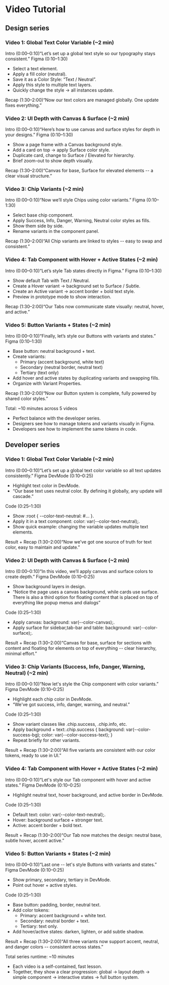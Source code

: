 # Video Tutorial

## Design series

### Video 1: Global Text Color Variable (~2 min)

Intro (0:00–0:10)“Let’s set up a global text style so our typography stays consistent.”
Figma (0:10–1:30)

- Select a text element.
- Apply a fill color (neutral).
- Save it as a Color Style: “Text / Neutral”.
- Apply this style to multiple text layers.
- Quickly change the style → all instances update.

Recap (1:30–2:00)“Now our text colors are managed globally. One update fixes everything.”

### Video 2: UI Depth with Canvas & Surface (~2 min)

Intro (0:00–0:10)“Here’s how to use canvas and surface styles for depth in your designs.”
Figma (0:10–1:30)

- Show a page frame with a Canvas background style.
- Add a card on top → apply Surface color style.
- Duplicate card, change to Surface / Elevated for hierarchy.
- Brief zoom-out to show depth visually.

Recap (1:30–2:00)“Canvas for base, Surface for elevated elements -- a clear visual structure.”

### Video 3: Chip Variants (~2 min)

Intro (0:00–0:10)“Now we’ll style Chips using color variants.”
Figma (0:10–1:30)

- Select base chip component.
- Apply Success, Info, Danger, Warning, Neutral color styles as fills.
- Show them side by side.
- Rename variants in the component panel.

Recap (1:30–2:00)“All Chip variants are linked to styles -- easy to swap and consistent.”

### Video 4: Tab Component with Hover + Active States (~2 min)

Intro (0:00–0:10)“Let’s style Tab states directly in Figma.”
Figma (0:10–1:30)

- Show default Tab with Text / Neutral.
- Create a Hover variant → background set to Surface / Subtle.
- Create an Active variant → accent border + bold text style.
- Preview in prototype mode to show interaction.

Recap (1:30–2:00)“Our Tabs now communicate state visually: neutral, hover, and active.”

### Video 5: Button Variants + States (~2 min)

Intro (0:00–0:10)“Finally, let’s style our Buttons with variants and states.”
Figma (0:10–1:30)

- Base button: neutral background + text.
- Create variants:
  - Primary (accent background, white text)
  - Secondary (neutral border, neutral text)
  - Tertiary (text only)
- Add hover and active states by duplicating variants and swapping fills.
- Organize with Variant Properties.

Recap (1:30–2:00)“Now our Button system is complete, fully powered by shared color styles.”

Total: ~10 minutes across 5 videos

- Perfect balance with the developer series.
- Designers see how to manage tokens and variants visually in Figma.
- Developers see how to implement the same tokens in code.

## Developer series

### Video 1: Global Text Color Variable (~2 min)

Intro (0:00–0:10)“Let’s set up a global text color variable so all text updates consistently.”
Figma DevMode (0:10–0:25)

- Highlight text color in DevMode.
- “Our base text uses neutral color. By defining it globally, any update will cascade.”

Code (0:25–1:30)

- Show :root { --color-text-neutral: #... }.
- Apply it in a text component: color: var(--color-text-neutral);.
- Show quick example: changing the variable updates multiple text elements.

Result + Recap (1:30–2:00)“Now we’ve got one source of truth for text color, easy to maintain and update.”

### Video 2: UI Depth with Canvas & Surface (~2 min)

Intro (0:00–0:10)“In this video, we’ll apply canvas and surface colors to create depth.”
Figma DevMode (0:10–0:25)

- Show background layers in design.
- “Notice the page uses a canvas background, while cards use surface. There is also a third option for floating content that is placed on top of everything like popup menus and dialogs”

Code (0:25–1:30)

- Apply canvas: background: var(--color-canvas);.
- Apply surface for sidebar,tab-bar and table: background: var(--color-surface);.

Result + Recap (1:30–2:00)“Canvas for base, surface for sections with content and floating for elements on top of everything -- clear hierarchy, minimal effort.”

### Video 3: Chip Variants (Success, Info, Danger, Warning, Neutral) (~2 min)

Intro (0:00–0:10)“Now let's style the Chip component with color variants.”
Figma DevMode (0:10–0:25)

- Highlight each chip color in DevMode.
- “We've got success, info, danger, warning, and neutral.”

Code (0:25–1:30)

- Show variant classes like .chip.success, .chip.info, etc.
- Apply background + text:.chip.success { background: var(--color-success-bg); color: var(--color-success-text); }
- Repeat briefly for other variants.

Result + Recap (1:30–2:00)“All five variants are consistent with our color tokens, ready to use in UI.”

### Video 4: Tab Component with Hover + Active States (~2 min)

Intro (0:00–0:10)“Let's style our Tab component with hover and active states.”
Figma DevMode (0:10–0:25)

- Highlight neutral text, hover background, and active border in DevMode.

Code (0:25–1:30)

- Default text: color: var(--color-text-neutral);.
- Hover: background surface + stronger text.
- Active: accent border + bold text.

Result + Recap (1:30–2:00)“Our Tab now matches the design: neutral base, subtle hover, accent active.”

### Video 5: Button Variants + States (~2 min)

Intro (0:00–0:10)“Last one -- let's style Buttons with variants and states.”
Figma DevMode (0:10–0:25)

- Show primary, secondary, tertiary in DevMode.
- Point out hover + active styles.

Code (0:25–1:30)

- Base button: padding, border, neutral text.
- Add color tokens:
  - Primary: accent background + white text.
  - Secondary: neutral border + text.
  - Tertiary: text only.
- Add hover/active states: darken, lighten, or add subtle shadow.

Result + Recap (1:30–2:00)“All three variants now support accent, neutral, and danger colors -- consistent across states.”

Total series runtime: ~10 minutes

- Each video is a self-contained, fast lesson.
- Together, they show a clear progression: global → layout depth → simple component → interactive states → full button system.

